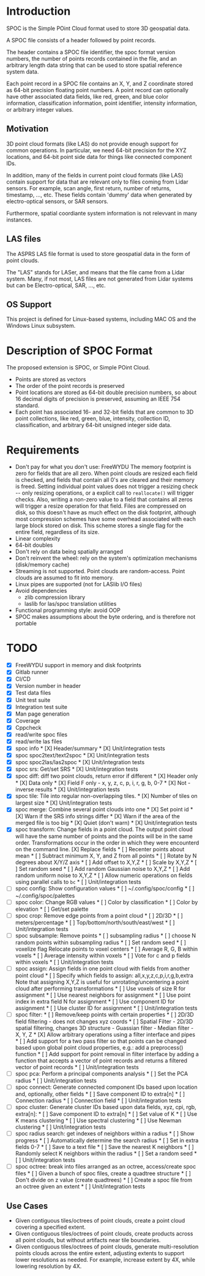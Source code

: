 # Introduction

SPOC is the Simple POint Cloud format used to store 3D geospatial data.

A SPOC file consists of a header followed by point records.

The header contains a SPOC file identifier, the spoc format version
numbers, the number of points records contained in the file, and an
arbitrary length data string that can be used to store spatial reference
system data.

Each point record in a SPOC file contains an X, Y, and Z coordinate
stored as 64-bit precision floating point numbers. A point record can
optionally have other associated data fields, like red, green, and blue
color information, classification information, point identifier,
intensity information, or arbitrary integer values.

## Motivation

3D point cloud formats (like LAS) do not provide enough support for
common operations. In particular, we need 64-bit precision for the XYZ
locations, and 64-bit point side data for things like connected
component IDs.

In addition, many of the fields in current point cloud formats (like
LAS) contain support for data that are relevant only to files coming
from Lidar sensors. For example, scan angle, first return, number of
returns, timestamp, ..., etc. These fields contain 'dummy' data when
generated by electro-optical sensors, or SAR sensors.

Furthermore, spatial coordiante system information is not relevvant in
many instances.

## LAS files

The ASPRS LAS file format is used to store geospatial data in the form
of point clouds.

The "LAS" stands for LASer, and means that the file came from a Lidar
system. Many, if not most, LAS files are not generated from Lidar
systems but can be Electro-optical, SAR, ..., etc.

## OS Support

This project is defined for Linux-based systems, including MAC OS and
the Windows Linux subsystem.

# Description of SPOC Format

The proposed extension is SPOC, or Simple POint Cloud.

* Points are stored as vectors
* The order of the point records is preserved
* Point locations are stored as 64-bit double precision numbers, so
  about 16 decimal digits of precision is preserved, assuming an IEEE
  754 standard.
* Each point has associated 16- and 32-bit fields that are common to 3D
  point collections, like red, green, blue, intensity, collection ID,
  classification, and arbitrary 64-bit unsigned integer side data.

# Requirements

* Don't pay for what you don't use: FreeWYDU
    The memory footprint is zero for fields that are all zero. When
    point clouds are resized each field is checked, and fields that
    contain all 0's are cleared and their memory is freed.
    Setting individual point values does not trigger a resizing check --
    only resizing operations, or a explicit call to `reallocate()` will
    trigger checks. Also, writing a non-zero value to a field that
    contains all zeros will trigger a resize operation for that field.
    Files are compressed on disk, so this doesn't have as much effect on
    the disk footprint, although most compression schemes have some
    overhead associated with each large block stored on disk. This
    scheme stores a single flag for the entire field, regardless of its
    size.
* Linear complexity
* 64-bit doubles
* Don't rely on data being spatially arranged
* Don't reinvent the wheel: rely on the system's optimization mechanisms
  (disk/memory cache)
* Streaming is not supported. Point clouds are random-access. Point
  clouds are assumed to fit into memory.
* Linux pipes are supported (not for LASlib I/O files)
* Avoid dependencies
    * zlib compression library
    * laslib for las/spoc translation utilities
* Functional programming style: avoid OOP
* SPOC makes assumptions about the byte ordering, and is therefore not
  portable

# TODO

* [X] FreeWYDU support in memory and disk footprints
* [X] Gitlab runner
* [X] CI/CD
* [X] Version number in header
* [X] Test data files
* [X] Unit test suite
* [X] Integration test suite
* [X] Man page generation
* [X] Coverage
* [X] Cppcheck
* [X] read/write spoc files
* [X] read/write las files
* [X] spoc info
      * [X] Header/summary
      * [X] Unit/integration tests
* [X] spoc spoc2text/text2spoc
      * [X] Unit/integration tests
* [X] spoc spoc2las/las2spoc
      * [X] Unit/integration tests
* [X] spoc srs: Get/set SRS
      * [X] Unit/integration tests
* [X] spoc diff: diff two point clouds, return error if different
      * [X] Header only
      * [X] Data only
      * [X] Field F only - x, y, z, c, p, i, r, g, b, 0-7
      * [X] Not - inverse results
      * [X] Unit/integration tests
* [X] spoc tile: Tile into regular non-overlapping tiles.
      * [X] Number of tiles on largest size
      * [X] Unit/integration tests
* [X] spoc merge: Combine several point clouds into one
      * [X] Set point id
      * [X] Warn if the SRS info strings differ
      * [X] Warn if the area of the merged file is too big
      * [X] Quiet (don't warn)
      * [X] Unit/integration tests
* [X] spoc transform: Change fields in a point cloud. The output point
                      cloud will have the same number of points and the
                      points will be in the same order.
                      Transformations occur in the order in which they
                      were encounterd on the command line.
      [X] Replace fields
      * [ ] Recenter points about mean
      * [ ] Subtract minimum X, Y, and Z from all points
      * [ ] Rotate by N degrees about X/Y/Z axis
      * [ ] Add offset to X,Y,Z
      * [ ] Scale by X,Y,Z
      * [ ] Set random seed
      * [ ] Add random Gaussian noise to X,Y,Z
      * [ ] Add random uniform noise to X,Y,Z
      * [ ] Allow numeric operations on fields using parallel calls to `bc`
      * [ ] Unit/integration tests
* [ ] spoc config: Show configuration values
      * [ ] ~/.config/spoc/config
      * [ ] ~/.config/spoc/palettes
* [ ] spoc color: Change RGB values
      * [ ] Color by classification
      * [ ] Color by elevation
      * [ ] Get/set palette
* [ ] spoc crop: Remove edge points from a point cloud
      * [ ] 2D/3D
      * [ ] meters/percentage
      * [ ] Top/bottom/north/south/east/west
      * [ ] Unit/integration tests
* [ ] spoc subsample: Remove points
      * [ ] subsampling radius
      * [ ] choose N random points within subsampling radius
      * [ ] Set random seed
      * [ ] voxelize flag Relocate points to voxel centers
      * [ ] Average R, G, B within voxels
      * [ ] Average intensity within voxels
      * [ ] Vote for c and p fields within voxels
      * [ ] Unit/integration tests
* [ ] spoc assign: Assign fields in one point cloud with fields
                   from another point cloud
      * [ ] Specify which fields to assign: all,x,y,z,c,p,i,r,g,b,extra
          Note that assigning X,Y,Z is useful for unrotating/uncentering
          a point cloud after performing transformations
      * [ ] Use voxels of size R for assignment
      * [ ] Use nearest neighbors for assignment
      * [ ] Use point index in extra field N for assignment
      * [ ] Use component ID for assignment
      * [ ] Use cluster ID for assignment
      * [ ] Unit/integration tests
* [ ] spoc filter:
      * [ ] Remove/keep points with certain properties
      * [ ] 2D/3D field filtering - does not changes xyz coords
      * [ ] Spatial Filter - 2D/3D spatial filtering, changes 3D structure
                         - Guassian filter
                         - Median filter
                         - X, Y, Z
      * [X] Allow arbitrary operations using a filter interface and pipes
      * [ ] Add support for a two pass filter so that points can be
          changed based upon global point cloud properties, e.g.: add a
          preprocess() function
      * [ ] Add support for point removal in filter interface by adding a
          function that accepts a vector of point records and returns a
          filtered vector of point records
      * [ ] Unit/integration tests
* [ ] spoc pca: Perform a principal components analysis
      * [ ] Set the PCA radius
      * [ ] Unit/integration tests
* [ ] spoc connect: Generate connected component IDs based upon location
                    and, optionally, other fields
      * [ ] Save component ID to extra[n]
      * [ ] Connection radius
      * [ ] Connection field
      * [ ] Unit/integration tests
* [ ] spoc cluster: Generate cluster IDs based upon data fields, xyz,
                    cpi, rgb, extra[n]:
      * [ ] Save component ID to extra[n]
      * [ ] Set value of K
      * [ ] Use K means clustering
      * [ ] Use spectral clustering
      * [ ] Use Newman clustering
      * [ ] Unit/integration tests
* [ ] spoc radius search: get indexes of neighbors within a radius
      * [ ] Show progress
      * [ ] Automatically determine the search radius
      * [ ] Set in extra fields 0-7
      * [ ] Save to a text file
      * [ ] Save the nearest K neighbors
      * [ ] Randomly select K neighbors within the radius
      * [ ] Set a random seed
      * [ ] Unit/integration tests
* [ ] spoc octree: break into files arranged as an octree, access/create spoc files
      * [ ] Given a bunch of spoc files, create a quadtree structure
      * [ ] Don't divide on z value (create quadtrees)
      * [ ] Create a spoc file from an octree given an extent
      * [ ] Unit/integration tests

## Use Cases

* Given contiguous tiles/octrees of point clouds, create a point cloud
  covering a specified extent.
* Given contiguous tiles/octrees of point clouds, create products across
  all point clouds, but without artifacts near tile boundaries.
* Given contiguous tiles/octrees of point clouds, generate
  multi-resolution points clouds across the entire extent, adjusting
  extents to support lower resolutions as needed. For example, increase
  extent by 4X, while lowering resolution by 4X.
